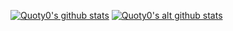 [![Quoty0's github stats](https://github-readme-stats.vercel.app/api?username=Quoty0)](https://github.com/anuraghazra/github-readme-stats)
[![Quoty0's alt github stats](https://github-readme-stats.vercel.app/api?username=OnixClient_Scripts)](https://github.com/anuraghazra/github-readme-stats)

